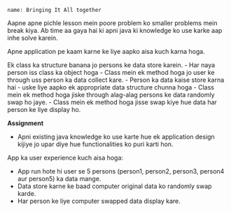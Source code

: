 ```ngMeta
name: Bringing It All together
```

Aapne apne pichle lesson mein poore problem ko smaller problems mein break kiya. Ab time aa gaya hai ki apni java ki knowledge ko use karke aap inhe solve karein.

Apne application pe kaam karne ke liye aapko aisa kuch karna hoga.

 Ek class ka structure banana jo persons ke data store karein.
	- Har naya person iss class ka object hoga
	- Class mein ek method hoga jo user ke through uss person ka data collect kare.
	- Person ka data kaise store karna hai - uske liye aapko ek appropriate data structure chunna hoga
	- Class mein ek method hoga jiske through alag-alag persons ke data randomly swap ho jaye.
	- Class mein ek method hoga jisse swap kiye hue data har person ke liye display ho.

**Assignment**
- Apni existing java knowledge ko use karte hue ek application design kijiye jo upar diye hue functionalities ko puri karti hon.

App ka user experience kuch aisa hoga:

- App run hote hi user se 5 persons (person1, person2, person3, person4 aur person5) ka data mange.
- Data store karne ke baad computer original data ko randomly swap karde.
- Har person ke liye computer swapped data display kare.
